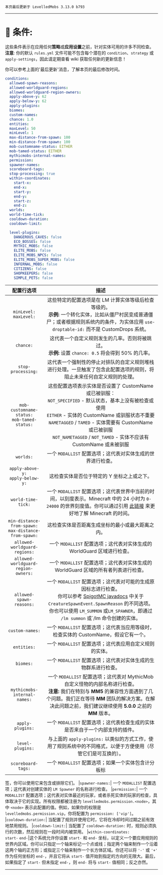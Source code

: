 ```
本页最后更新于 LevelledMobs 3.13.0 b793
```

***

# 📃 条件:

这些条件表示在应用任何**策略**或**应用设置**之前，针对实体可用的许多不同检查。
**注意**: 你的默认 `rules.yml` 文件可能不包含每个潜在的 `condition`、`strategy` 或 `apply-settings`，因此请定期查看 wiki 获取任何新的更新信息！

你可以参考上面的'最后更新'消息，了解本页的最后修改时间。

```yml
conditions:
  allowed-spawn-reasons:
  allowed-worldguard-regions:
  allowed-worldguard-region-owners:
  apply-above-y: 62
  apply-below-y: 62
  apply-plugins:
  biomes:
  custom-names:
  chance: 1.0
  entities:
  maxLevel: 50
  minLevel: 1
  max-distance-from-spawn: 100
  min-distance-from-spawn: 100
  mob-customname-status: EITHER
  mob-tamed-status: EITHER
  mythicmobs-internal-names:
  permission:
  spawner-names:
  scoreboard-tags:
  stop-processing: true
  within-coordinates:
    start-x: 
    end-x:
    start-y:
    end-y:
    start-z:
    end-z:
  worlds:
  world-time-tick:
  cooldown-duration:
  cooldown-limit:

  level-plugins:
    DANGEROUS_CAVES: false
    ECO_BOSSES: false
    MYTHIC_MOBS: false
    ELITE_MOBS: false
    ELITE_MOBS_NPCS: false
    ELITE_MOBS_SUPER_MOBS: false
    INFERNAL_MOBS: false
    CITIZENS: false
    SHOPKEEPERS: false
    SIMPLE_PETS: false
```

|配置行选项|描述|
|:-:|:-:|
|`minLevel:`<br />`maxLevel:`|这些特定的配置选项是在 LM 计算实体等级后检查等级的。<br />**示例:** 一个转化实体，比如从僵尸村民变成普通僵尸；或者根据规则系统内的条件，为实体应用 `use-droptable-id:` 而不是 CustomDrops 系统。|
|`chance:`|这代表一个自定义规则发生的几率。否则将被跳过。<br />**示例:** 设置 `chance: 0.5` 将会得到 50% 的几率。|
|`stop-processing:`|这代表一个强制性的停止对排队的自定义规则堆栈进行处理。一旦触发了包含此配置选项的规则，将阻止未来任何自定义规则的处理。|
|`mob-customname-status:`<br />`mob-tamed-status:`|这些配置选项表示实体是否设置了 CustomName 或已被驯服：<br />`NOT_SPECIFIED` - 默认状态，基本上没有被检查或使用<br />`EITHER` - 实体的 CustomName 或驯服状态不重要<br />`NAMETAGGED` / `TAMED` - 实体需要有 CustomName 或已被驯服<br />`NOT_NAMETAGGED` / `NOT_TAMED` - 实体不应该有 CustomName 或未被驯服|
|`worlds:`|一个 `MODALLIST` 配置选项；这代表对实体生成的世界进行检查。|
|`apply-above-y:`<br />`apply-below-y:`|这检查实体是否位于特定的 Y 坐标之上或之下。|
|`world-time-tick:`|一个 `MODALLIST` 配置选项；这代表世界中当前的时间，以刻度表示。Minecraft 中的 24 小时为 `0-24000` 的世界刻度值。你可以通过引用 [此链接](https://minecraft.fandom.com/wiki/Daylight_cycle#24-hour_Minecraft_day) 来更好地了解 Minecraft 的时间。|
|`min-distance-from-spawn:`<br />`max-distance-from-spawn:`|这检查实体是否距离生成坐标的最小或最大距离之内。|
|`allowed-worldguard-regions:`|一个 `MODALLIST` 配置选项；这代表对实体生成的 WorldGuard 区域进行检查。|
|`allowed-worldguard-region-owners:`|一个 `MODALLIST` 配置选项；这代表对实体生成的 WorldGuard 区域的所有者列表进行检查。|
|`allowed-spawn-reasons:`|一个 `MODALLIST` 配置选项；这代表对可能的生成原因标志进行检查。<br />你可以参考 [SpigotMC javadocs](https://hub.spigotmc.org/javadocs/bukkit/org/bukkit/event/entity/CreatureSpawnEvent.SpawnReason.html) 中关于 `CreatureSpawnEvent.SpawnReason` 的不同选项。你也可以使用 `LM_SUMMON` 或`LM_SPAWNER`，即通过 `/lm summon` 或`/lm 命令创建的实体。|
|`custom-names:`|一个 `MODALLIST` 配置选项；这代表当应用等级时，检查实体的 CustomName，假设它有一个。|
|`entities:`|一个 `MODALLIST` 配置选项；这代表应用自定义规则的实体。|
|`biomes:`|一个 `MODALLIST` 配置选项；这代表对实体生成的生物群系进行检查。|
|`mythicmobs-internal-names:`|一个 `MODALLIST` 配置选项；这代表对 MythicMob 自定义怪物的内部名称进行检查。<br />**注意:** 我们在特别与 **MM5** 的兼容性方面遇到了几个问题。我们正在等待 **MM** 团队的解决方案。在解决此问题之前，我们建议继续使用 **5.0.0** 之前的 **MM** 版本。|
|`apply-plugins:`|一个 `MODALLIST` 配置选项；这代表检查生成的实体是否来自于一个内部支持的插件。|
|`level-plugins:`|与上面的 `apply-plugins:` 以类似的方式工作，使用了规则系统中的不同格式，以便于方便使用（尽管它们是可互换的）。|
|`scoreboard-tags:`| 一个 `MODALLIST` 配置选项；如果一个实体包含计分板标|

签，你可以使用它来包含或排除它们。
|`spawner-names:`| 一个 `MODALLIST` 配置选项；这代表对创建实体的 `LM Spawner` 的名称进行检查。
|`permission:`| 一个 `MODALLIST` 配置选项；这代表对实体最近的玩家，或者杀死实体的玩家的检查，具体取决于它的实现。所有权限都被注册为 `levelledmobs.permission.<node>`，其中 `<node>` 表示此配置的值。例如，如果你的权限是 `levelledmobs.permission.vip`，你将配置为 `permission: ['vip']`。
|`cooldown-duration:`| 当配置了规则并使用它时，它将在冷却时间过期之前有效地禁用规则。
|`cooldown-limit:`| 当配置了 `cooldown-duration:` 时，规则必须执行的次数，然后规则在一段时间内被禁用。
|`within-coordinates:`<br />`start-` `end-`|这个系统允许你设置 `start-` 和 `end-` 坐标，以定义一个要应用规则的世界内区域。你可以只指定一个轴来标记一个点或线；指定两个轴来制作一个沿着这两个轴的正方形；或指定三个轴来制作一个长方体区域。你还可以将 `'-'` 或 `'+'` 作为任何坐标的 `end-`，并且它将从 `start-` 值开始到指定的方向的无限大。最后，如果指定了 `start-` 但未指定 `end-`，则 `end-` 将与 `start-` 值相同；反之亦然。

***